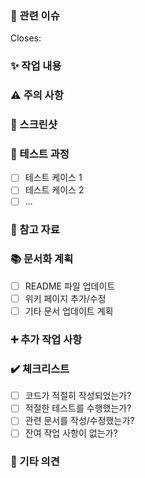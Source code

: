 ### 📃 관련 이슈 
<!-- 관련된 이슈 번호를 #숫자 형식으로 기재해주세요. 예: #42 -->
Closes:  

### ✨ 작업 내용
<!-- 작업한 내용을 간단히 요약해주세요. -->
<!--
  - 기능 1
  - 기능 2
  - ...
-->

### ⚠️ 주의 사항
<!-- 있다면 작업 시 유의해야 할 사항을 기재해주세요. -->
<!-- 없으면 '없음'이라고 기재해주세요. -->

### 📸 스크린샷
<!-- 필요하다면 스크린샷을 첨부해주세요. -->

### 🧪 테스트 과정
<!-- 수행한 테스트 케이스를 체크박스 형식으로 기재해주세요. -->
- [ ] 테스트 케이스 1
- [ ] 테스트 케이스 2
- [ ] ...

### 📖 참고 자료
<!-- 참고한 자료가 있다면 링크를 첨부해주세요. -->
<!-- 없으면 '없음'이라고 기재해주세요. -->

### 📚 문서화 계획
<!-- 문서 업데이트가 필요한 경우 체크박스 형식으로 기재해주세요. -->
- [ ] README 파일 업데이트
- [ ] 위키 페이지 추가/수정
- [ ] 기타 문서 업데이트 계획

### ➕ 추가 작업 사항
<!-- 향후 진행해야 할 추가 작업 사항이 있다면 기재해주세요. -->
<!-- 없으면 '없음'이라고 기재해주세요. -->

### ✔️ 체크리스트
<!-- 아래 체크리스트를 확인하고 해당하는 항목에 체크해주세요. -->
- [ ] 코드가 적절히 작성되었는가?
- [ ] 적절한 테스트를 수행했는가?
- [ ] 관련 문서를 작성/수정했는가?
- [ ] 잔여 작업 사항이 없는가?

### 🙏 기타 의견
<!-- 추가로 언급할 사항이 있다면 자유롭게 작성해주세요. -->
